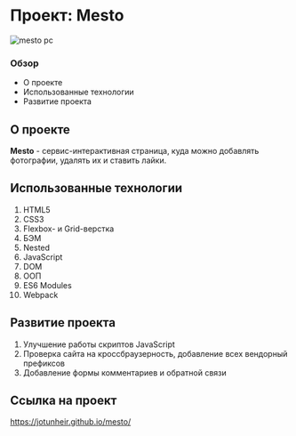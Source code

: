 # Проект: Mesto

![mesto pc](https://user-images.githubusercontent.com/124284407/233685434-9c1e3be1-2397-42b5-b0ed-e4f49773dc5e.png)

### Обзор
* О проекте
* Использованные технологии
* Развитие проекта

## **О проекте**

**Mesto** - сервис-интерактивная страница, куда можно добавлять фотографии, удалять их и ставить лайки.

## **Использованные технологии**

1. HTML5
2. CSS3
3. Flexbox- и Grid-верстка
4. БЭМ
5. Nested
6. JavaScript
7. DOM
8. ООП
9. ES6 Modules
10. Webpack

## **Развитие проекта**

1. Улучшение работы скриптов JavaScript
2. Проверка сайта на кроссбраузерность, добавление всех вендорный префиксов
3. Добавление формы комментариев и обратной связи

## **Ссылка на проект**
https://jotunheir.github.io/mesto/
